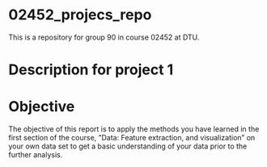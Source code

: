 # 02452_projecs_repo 
This is a repository for group 90 in course 02452 at DTU. 

# Description for project 1 
# Objective 
The objective of this report is to apply the methods you have learned in the first
section of the course, ”Data: Feature extraction, and visualization” on your own data set to get
a basic understanding of your data prior to the further analysis.
